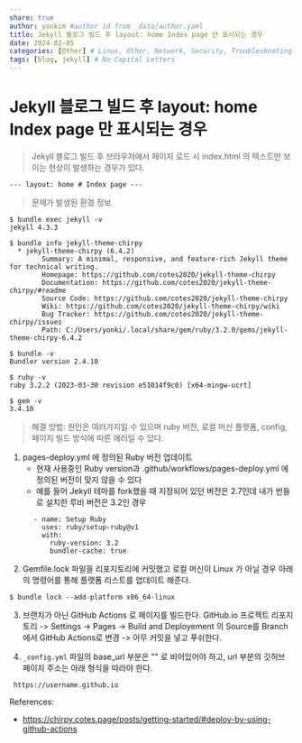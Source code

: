 ```yaml
---
share: true
author: yonkim #author id from _data/author.yaml
title: Jekyll 블로그 빌드 후 layout: home Index page 만 표시되는 경우
date: 2024-02-05
categories: [Other] # Linux, Other, Network, Security, Troubleshooting
tags: [blog, jekyll] # No Capital Letters
---
```


# Jekyll 블로그 빌드 후  layout: home Index page 만 표시되는 경우
> Jekyll 블로그 빌드 후 브라우저에서 페이지 로드 시 index.html 의 텍스트만 보이는 현상이 발생하는 경우가 있다.
```
--- layout: home # Index page ---
```


>문제가 발생된 환경 정보
```
$ bundle exec jekyll -v
jekyll 4.3.3

$ bundle info jekyll-theme-chirpy
  * jekyll-theme-chirpy (6.4.2)
        Summary: A minimal, responsive, and feature-rich Jekyll theme for technical writing.
        Homepage: https://github.com/cotes2020/jekyll-theme-chirpy
        Documentation: https://github.com/cotes2020/jekyll-theme-chirpy/#readme
        Source Code: https://github.com/cotes2020/jekyll-theme-chirpy
        Wiki: https://github.com/cotes2020/jekyll-theme-chirpy/wiki
        Bug Tracker: https://github.com/cotes2020/jekyll-theme-chirpy/issues
        Path: C:/Users/yonki/.local/share/gem/ruby/3.2.0/gems/jekyll-theme-chirpy-6.4.2

$ bundle -v
Bundler version 2.4.10

$ ruby -v
ruby 3.2.2 (2023-03-30 revision e51014f9c0) [x64-mingw-ucrt]

$ gem -v
3.4.10
```

> 해결 방법: 원인은 여러가지일 수 있으며 ruby 버전, 로컬 머신 플랫폼, config, 페이지 빌드 방식에 따른 에러일 수 있다.

1. pages-deploy.yml 에 정의된 Ruby 버전 업데이트
	- 현재 사용중인 Ruby version과 .github/workflows/pages-deploy.yml 에 정의된 버전이 맞지 않을 수 있다
	- 예를 들어 Jekyll 테마를 fork했을 때 지정되어 있던 버전은 2.7인데 내가 번들로 설치한 루비 버전은 3.2인 경우
```
      - name: Setup Ruby
        uses: ruby/setup-ruby@v1
        with:
          ruby-version: 3.2
          bundler-cache: true
```


2. Gemfile.lock 파일을 리포지토리에 커밋했고 로컬 머신이 Linux 가 아닐 경우 아래의 명령어를 통해 플랫폼 리스트를 업데이트 해준다.
```
$ bundle lock --add-platform x86_64-linux
```


3. 브랜치가 아닌 GitHub Actions 로 페이지를 빌드한다.
GitHub.io 프로젝트 리포지토리 -> Settings -> Pages -> Build and Deployement 의 Source를 Branch에서 GitHub Actions로 변경 -> 아무 커밋을 넣고 푸쉬한다.


4. `_config.yml` 파일의 base_url 부분은 "" 로 비어있어야 하고, url 부분의 깃허브 페이지 주소는 아래 형식을 따라야 한다.
```
 https://username.github.io
```


References:
- https://chirpy.cotes.page/posts/getting-started/#deploy-by-using-github-actions